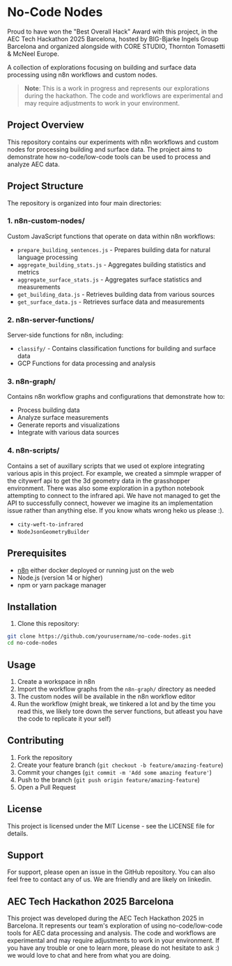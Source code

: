 # No-Code Nodes

Proud to have won the "Best Overall Hack" Award with this project, in the AEC Tech Hackathon 2025 Barcelona, hosted by BIG-Bjarke Ingels Group Barcelona and organized alongside with CORE STUDIO, Thornton Tomasetti & McNeel Europe.

A collection of explorations focusing on building and surface data processing using n8n workflows and custom nodes.

> **Note**: This is a work in progress and represents our explorations during the hackathon. The code and workflows are experimental and may require adjustments to work in your environment.

## Project Overview

This repository contains our experiments with n8n workflows and custom nodes for processing building and surface data. The project aims to demonstrate how no-code/low-code tools can be used to process and analyze AEC data.

## Project Structure

The repository is organized into four main directories:

### 1. n8n-custom-nodes/

Custom JavaScript functions that operate on data within n8n workflows:

- `prepare_building_sentences.js` - Prepares building data for natural language processing
- `aggregate_building_stats.js` - Aggregates building statistics and metrics
- `aggregate_surface_stats.js` - Aggregates surface statistics and measurements
- `get_building_data.js` - Retrieves building data from various sources
- `get_surface_data.js` - Retrieves surface data and measurements

### 2. n8n-server-functions/

Server-side functions for n8n, including:

- `classify/` - Contains classification functions for building and surface data
- GCP Functions for data processing and analysis

### 3. n8n-graph/

Contains n8n workflow graphs and configurations that demonstrate how to:

- Process building data
- Analyze surface measurements
- Generate reports and visualizations
- Integrate with various data sources

### 4. n8n-scripts/

Contains a set of auxillary scripts that we used ot explore integrating various apis in this project. For example, we created a simmple wrapper of the citywerf api to get the 3d geometry data in the grasshopper environment. There was also some exploration in a python notebook attempting to connect to the infrared api. We have not managed to get the API to successfully connect, however we imagine its an implementation issue rather than anything else. If you know whats wrong heko us please :).

- `city-weft-to-infrared`
- `NodeJsonGeometryBuilder`

## Prerequisites

- [n8n](https://n8n.io/) either docker deployed or running just on the web
- Node.js (version 14 or higher)
- npm or yarn package manager

## Installation

1. Clone this repository:

```bash
git clone https://github.com/yourusername/no-code-nodes.git
cd no-code-nodes
```

## Usage

1. Create a workspace in n8n
2. Import the workflow graphs from the `n8n-graph/` directory as needed
3. The custom nodes will be available in the n8n workflow editor
4. Run the workflow (might break, we tinkered a lot and by the time you read this, we likely tore down the server functions, but atleast you have the code to replicate it your self)

## Contributing

1. Fork the repository
2. Create your feature branch (`git checkout -b feature/amazing-feature`)
3. Commit your changes (`git commit -m 'Add some amazing feature'`)
4. Push to the branch (`git push origin feature/amazing-feature`)
5. Open a Pull Request

## License

This project is licensed under the MIT License - see the LICENSE file for details.

## Support

For support, please open an issue in the GitHub repository. You can also feel free to contact any of us. We are friendly and are likely on linkedin.

## AEC Tech Hackathon 2025 Barcelona

This project was developed during the AEC Tech Hackathon 2025 in Barcelona. It represents our team's exploration of using no-code/low-code tools for AEC data processing and analysis. The code and workflows are experimental and may require adjustments to work in your environment. If you have any trouble or one to learn more, please do not hesitate to ask :) we would love to chat and here from what you are doing.
